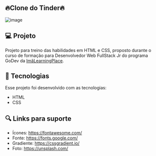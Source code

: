 ## 🔥Clone do Tinder🔥

![image]()
## 💻 Projeto
Projeto para treino das habilidades em HTML e CSS, proposto durante o curso de formação para Desenvolvedor Web FullStack Jr do programa GoDev da [ImãLearningPlace](https://imalearningplace.com/).

## 🚀 Tecnologias
Esse projeto foi desenvolvido com as tecnologias:

- HTML
- CSS

## 🔍 Links para suporte
- Ícones: https://fontawesome.com/
- Fonte: https://fonts.google.com/
- Gradiente: https://cssgradient.io/
- Foto: https://unsplash.com/
